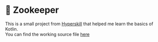 # 🐪 Zookeeper
This is a small project from [Hyperskill](https://hyperskill.org/projects/196?track=18) that helped me learn the basics of Kotlin.<br>
You can find the working source file [here](https://github.com/Futureblur/zookeeper/blob/master/Zookeeper/task/src/Zookeeper.kt)
